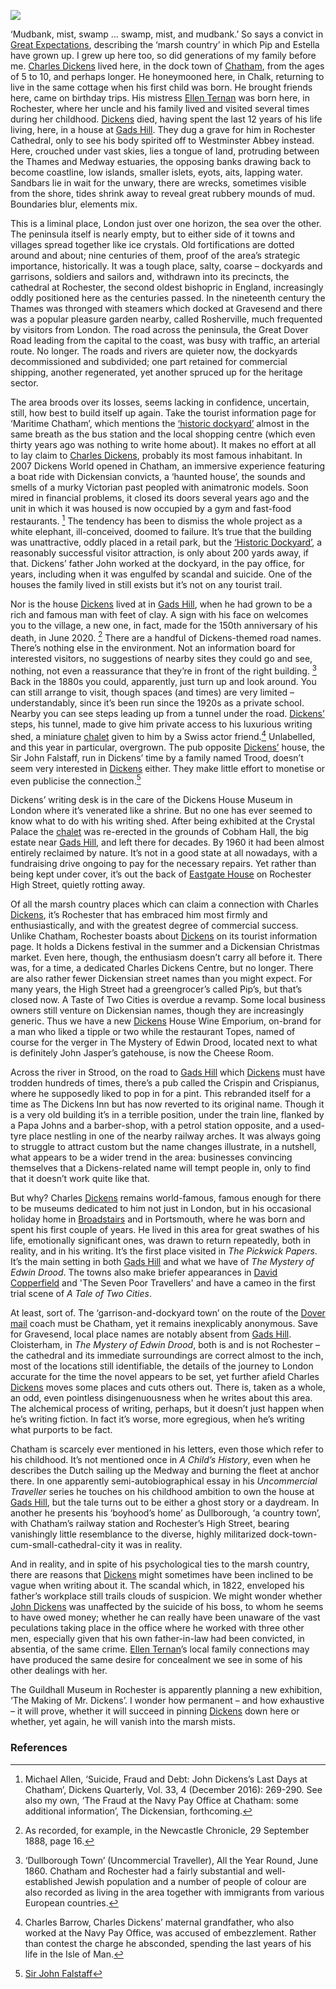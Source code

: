 <a href="https://beta.kent-maps.online"><img src="https://beta.kent-maps.online/juncture/ve-button.png"></a>
<param ve-config title="Dickens in the Medway" author="Helena Kelly" layout="vtl" banner="https://raw.githubusercontent.com/kent-map/images/main/banners/19c.jpg">
     
<param ve-entity eid="Q2635720" alias="Rochester Cathedral">
<param ve-entity eid="Q1808441" alias="Strood">
<param ve-entity eid="Q5068781" alias="Chalk">
<param ve-entity eid="Q507517" alias="Rochester">
<param ve-entity eid="Q1223395" alias="Ellen Ternan">
<param ve-entity eid="Q729006" alias="Chatham">
<param ve-entity eid="Q676689" alias="Gravesend">

‘Mudbank, mist, swamp … swamp, mist, and mudbank.’  So says a convict in [Great Expectations](/dickens/great-expectations-curated-walk), describing the ‘marsh country’ in which Pip and Estella have grown up. I grew up here too, so did generations of my family before me. [Charles Dickens](/dickens/dickens-biography)  lived here, in the dock town of [Chatham](/19c/19c-chatham-dockyard), from the ages of 5 to 10, and perhaps longer. He honeymooned here, in Chalk, returning to live in the same cottage when his first child was born. He brought friends here, came on birthday trips. His mistress [Ellen Ternan](/19c/19c-ternan-biography/) was born here, in Rochester, where her uncle and his family lived and visited several times during her childhood. [Dickens](/dickens/dickens-biography)  died, having spent the last 12 years of his life living, here, in a house at [Gads Hill](/dickens/dickens-gads-hill). They dug a grave for him in Rochester Cathedral, only to see his body spirited off to Westminster Abbey instead. Here, crouched under vast skies, lies a tongue of land, protruding between the Thames and Medway estuaries, the opposing banks drawing back to become coastline, low islands, smaller islets, eyots, aits, lapping water. Sandbars lie in wait for the unwary, there are wrecks, sometimes visible from the shore, tides shrink away to reveal great rubbery mounds of mud. Boundaries blur, elements mix. 
<param ve-image url="https://upload.wikimedia.org/wikipedia/commons/4/42/Footpath_across_Great_Clane_Lane_Marshes_to_Chalk_-_geograph.org.uk_-_2118639.jpg" label="Footpath across Great Clane Lane Marshes to Chalk" attribution="by Marathon, CC BY-SA 2.0, via Wikimedia Commons"> 
<param ve-map center="Q729006" zoom="15">

This is a liminal place, London just over one horizon, the sea over the other. The peninsula itself is nearly empty, but to either side of it towns and villages spread together like ice crystals. Old fortifications are dotted around and about; nine centuries of them, proof of the area’s strategic importance, historically. It was a tough place, salty, coarse – dockyards and garrisons, soldiers and sailors and, withdrawn into its precincts, the cathedral at Rochester, the second oldest bishopric in England, increasingly oddly positioned here as the centuries passed. In the nineteenth century the Thames was thronged with steamers which docked at Gravesend and there was a popular pleasure garden nearby, called Rosherville, much frequented by visitors from London. The road across the peninsula, the Great Dover Road leading from the capital to the coast, was busy with traffic, an arterial route. No longer. The roads and rivers are quieter now, the dockyards decommissioned and subdivided; one part retained for commercial shipping, another regenerated, yet another spruced up for the heritage sector. 
<param ve-map center="Q676689" zoom="15">

The area broods over its losses, seems lacking in confidence, uncertain, still, how best to build itself up again. Take the tourist information page for ‘Maritime Chatham’, which mentions the [‘historic dockyard’](/19c/19c-chatham-dockyard) almost in the same breath as the bus station and the local shopping centre (which even thirty years ago was nothing to write home about). It makes no effort at all to lay claim to [Charles Dickens](/dickens/dickens-biography), probably its most famous inhabitant. In 2007 Dickens World opened in Chatham, an immersive experience featuring a boat ride with Dickensian convicts, a ‘haunted house’, the sounds and smells of a murky Victorian past peopled with animatronic models. Soon mired in financial problems, it closed its doors several years ago and the unit in which it was housed is now occupied by a gym and fast-food restaurants. [^ref1] The tendency has been to dismiss the whole project as a white elephant, ill-conceived, doomed to failure. It’s true that the building was unattractive, oddly placed in a retail park, but the [‘Historic Dockyard’](/dickens/dickens-chatham), a reasonably successful visitor attraction, is only about 200 yards away, if that. Dickens’ father John worked at the dockyard, in the pay office, for years, including when it was engulfed by scandal and suicide.  One of the houses the family lived in still exists but it’s not on any tourist trail.
<param ve-image url="https://raw.githubusercontent.com/kent-map/images/main/dickens/Dickens_World.jpg" label="Dickens World Site"> 
<param ve-map center="Q729006" zoom="15">

Nor is the house [Dickens](/dickens/dickens-biography)  lived at in [Gads Hill](/dickens/dickens-gads-hill), when he had grown to be a rich and famous man with feet of clay. A sign with his face on welcomes you to the village, a new one, in fact, made for the 150th anniversary of his death, in June 2020. [^ref2] There are a handful of Dickens-themed road names. There’s nothing else in the environment. Not an information board for interested visitors, no suggestions of nearby sites they could go and see, nothing, not even a reassurance that they’re in front of the right building. [^ref3] Back in the 1880s you could, apparently, just turn up and look around.  You can still arrange to visit, though spaces (and times) are very limited – understandably, since it’s been run since the 1920s as a private school. Nearby you can see steps leading up from a tunnel under the road. [Dickens’](/dickens/dickens-biography)  steps, his tunnel, made to give him private access to his luxurious writing shed, a miniature [chalet](/dickens/dickens-swiss-chalet) given to him by a Swiss actor friend.[^ref4] Unlabelled, and this year in particular, overgrown. The pub opposite [Dickens’](dickens-biography)  house, the Sir John Falstaff, run in Dickens’ time by a family named Trood, doesn’t seem very interested in [Dickens](/dickens/dickens-biography)  either. They make little effort to monetise or even publicise the connection.[^ref5]   
<param ve-image url="https://raw.githubusercontent.com/kent-map/images/main/dickens/Charles_Dickens_sign_Higham.jpg" label="Charles Dicken's sign, Higham"> 

Dickens’ writing desk is in the care of the Dickens House Museum in London where it’s venerated like a shrine. But no one has ever seemed to know what to do with his writing shed. After being exhibited at the Crystal Palace the [chalet](/dickens/dickens-swiss-chalet)  was re-erected in the grounds of Cobham Hall, the big estate near [Gads Hill](/dickens/dickens-gads-hill), and left there for decades. By 1960 it had been almost entirely reclaimed by nature. It’s not in a good state at all nowadays, with a fundraising drive ongoing to pay for the necessary repairs. Yet rather than being kept under cover, it’s out the back of [Eastgate House](/dickens/edwin-drood-eastgate-house) on Rochester High Street, quietly rotting away.
<param ve-image url="https://stor.artstor.org/stor/9aff6e05-5788-4668-a69b-fbf5f2b7006b" label="Eastgate House" attribution="Benjamin Mortley"> 

Of all the marsh country places which can claim a connection with Charles [Dickens](/dickens/dickens-biography), it’s Rochester that has embraced him most firmly and enthusiastically, and with the greatest degree of commercial success. Unlike Chatham, Rochester boasts about [Dickens](/dickens/dickens-biography) on its tourist information page. It holds a Dickens festival in the summer and a Dickensian Christmas market. Even here, though, the enthusiasm doesn’t carry all before it. There was, for a time, a dedicated Charles Dickens Centre, but no longer. There are also rather fewer Dickensian street names than you might expect. For many years, the High Street had a greengrocer’s called Pip’s, but that’s closed now. A Taste of Two Cities is overdue a revamp. Some local business owners still venture on Dickensian names, though they are increasingly generic. Thus we have a new [Dickens](/dickens/dickens-biography) House Wine Emporium, on-brand for a man who liked a tipple or two while the restaurant Topes, named of course for the verger in The Mystery of Edwin Drood, located next to what is definitely John Jasper’s gatehouse, is now the Cheese Room. 
<param ve-image url="https://raw.githubusercontent.com/kent-map/images/main/dickens/Cheese_Room.jpg" label="Cheese Room"> 
<param ve-image url="https://raw.githubusercontent.com/kent-map/images/main/dickens/Wine_emporium.jpg" label="House Wine emporium"> 

Across the river in Strood, on the road to [Gads Hill](/dickens/dickens-gads-hill) which [Dickens](/dickens/dickens-biography)  must have trodden hundreds of times, there’s a pub called the Crispin and Crispianus, where he supposedly liked to pop in for a pint. This rebranded itself for a time as The Dickens Inn but has now reverted to its original name. Though it is a very old building it’s in a terrible position, under the train line, flanked by a Papa Johns and a barber-shop, with a petrol station opposite, and a used-tyre place nestling in one of the nearby railway arches. It was always going to struggle to attract custom but the name changes illustrate, in a nutshell, what appears to be a wider trend in the area: businesses convincing themselves that a Dickens-related name will tempt people in, only to find that it doesn’t work quite like that. 
<param ve-image url="https://raw.githubusercontent.com/kent-map/images/main/dickens/Dickens_Inn.jpg" label="Dickens Inn"> 

But why? Charles [Dickens](/dickens/dickens-biography) remains world-famous, famous enough for there to be museums dedicated to him not just in London, but in his occasional holiday home in [Broadstairs](/dickens-broadstairs) and in Portsmouth, where he was born and spent his first couple of years. He lived in this area for great swathes of his life, emotionally significant ones, was drawn to return repeatedly, both in reality, and in his writing. It’s the first place visited in _The Pickwick Papers_. It’s the main setting in both [Gads Hill](/dickens/dickens-gads-hill) and what we have of _The Mystery of Edwin Drood_.  The towns also make briefer appearances in [David Copperfield](/dickens/david-copperfield-curated-walk) and 'The Seven Poor Travellers' and have a cameo in the first trial scene of _A Tale of Two Cities_.
<param ve-image url="https://raw.githubusercontent.com/kent-map/images/main/dickens/Gads_steps.jpg" label="Gads Hill steps"> 

At least, sort of. The ‘garrison-and-dockyard town’ on the route of the [Dover mail](/dickens/19c-dover) coach must be Chatham, yet it remains inexplicably anonymous. Save for Gravesend, local place names are notably absent from [Gads Hill](/dickens/dickens-gads-hill). Cloisterham, in _The Mystery of Edwin Drood_, both is and is not Rochester – the cathedral and its immediate surroundings are correct almost to the inch, most of the locations still identifiable, the details of the journey to London accurate for the time the novel appears to be set, yet further afield Charles [Dickens](/dickens/dickens-biography) moves some places and cuts others out. There is, taken as a whole, an odd, even pointless disingenuousness when he writes about this area. The alchemical process of writing, perhaps, but it doesn’t just happen when he’s writing fiction. In fact it’s worse, more egregious, when he’s writing what purports to be fact.
<param ve-image url="https://upload.wikimedia.org/wikipedia/commons/7/79/The_Dover_road_-_annals_of_an_ancient_turnpike_%281922%29_%2820995540465%29.jpg" label="The Dover Road: Annals of an Ancient Turnpike" attribution="Harper, Charles George, 1863-1943, No restrictions, via Wikimedia Commons">

Chatham is scarcely ever mentioned in his letters, even those which refer to his childhood. It’s not mentioned once in _A Child’s History_, even when he describes the Dutch sailing up the Medway and burning the fleet at anchor there. In one apparently semi-autobiographical essay in his _Uncommercial Traveller_ series he touches on his childhood ambition to own the house at [Gads Hill](/dickens/dickens-gads-hill), but the tale turns out to be either a ghost story or a daydream. In another he presents his ‘boyhood’s home’ as Dullborough, ‘a country town’, with Chatham’s railway station and Rochester’s High Street, bearing vanishingly little resemblance to the diverse, highly militarized dock-town-cum-small-cathedral-city it was in reality.
<param ve-image url="https://upload.wikimedia.org/wikipedia/commons/0/0f/Chatham_Reach%2C_Kent%2C_by_Daniel_Turner_KT_HDCH_02_004.jpg" label=Chatham Reach, Kent circa 1815" attribution="Daniel Turner, Public domain, via Wikimedia Commons">
     
And in reality, and in spite of his psychological ties to the marsh country, there are reasons that [Dickens](/dickens/dickens-biography) might sometimes have been inclined to be vague when writing about it. The scandal which, in 1822, enveloped his father’s workplace still trails clouds of suspicion. We might wonder whether [John Dickens](/dickens/dickens-chatham) was unaffected by the suicide of his boss, to whom he seems to have owed money; whether he can really have been unaware of the vast peculations taking place in the office where he worked with three other men, especially given that his own father-in-law had been convicted, in absentia, of the same crime.  [Ellen Ternan](/19c/19c-ternan-biography)’s local family connections may have produced the same desire for concealment we see in some of his other dealings with her.
<param ve-image url="https://raw.githubusercontent.com/kent-map/images/main/dickens/Chatham_Dockyard.jpg" label="Chatham Dock Yard, engraved by R.Roffe after a drawing by G.Shepherd, published in W.H.Ireland's The County of Kent, 1832." attribution="Copyright Ancestryimages.com n4335">

The Guildhall Museum in Rochester is apparently planning a new exhibition, ‘The Making of Mr. Dickens’.  I wonder how permanent – and how exhaustive – it will prove, whether it will succeed in pinning [Dickens](/dickens/dickens-biography) down here or whether, yet again, he will vanish into the marsh mists. 
<param ve-image url="https://upload.wikimedia.org/wikipedia/commons/1/1c/Rochester_Guildhall_Museum%2C_High_Street_5231.jpg" label="Rochester Guildhall Museum" attribution="ClemRutter, CC BY-SA 4.0, via Wikimedia Commons">

### References

[^ref1]: Michael Allen, ‘Suicide, Fraud and Debt: John Dickens’s Last Days at Chatham’, Dickens Quarterly, Vol. 33, 4 (December 2016): 269-290. See also my own, ‘The Fraud at the Navy Pay Office at Chatham: some additional information’, The Dickensian, forthcoming.
[^ref2]: As recorded, for example, in the Newcastle Chronicle, 29 September 1888, page 16.
[^ref3]: ‘Dullborough Town’ (Uncommercial Traveller), All the Year Round, June 1860. Chatham and Rochester had a fairly substantial and well-established Jewish population and a number of people of colour are also recorded as living in the area together with immigrants from various European countries.
[^ref4]: Charles Barrow, Charles Dickens’ maternal grandfather, who also worked at the Navy Pay Office, was accused of embezzlement. Rather than contest the charge he absconded, spending the last years of his life in the Isle of Man. 
[^ref5]: [Sir John Falstaff](http://www.discovergravesham.co.uk/higham/sir-john-falstaff.html)
